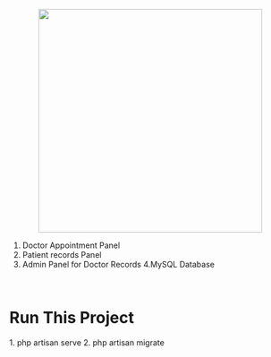 <p align="center"><a href="https://laravel.com" target="_blank"><img src="https://raw.githubusercontent.com/laravel/art/master/logo-lockup/5%20SVG/2%20CMYK/1%20Full%20Color/laravel-logolockup-cmyk-red.svg" width="400"></a></p>

1. Doctor Appointment Panel
2. Patient records Panel
3. Admin Panel for Doctor Records
4.MySQL Database


<br>
<h1>Run This Project</h1>
1. php artisan serve
2. php artisan migrate
